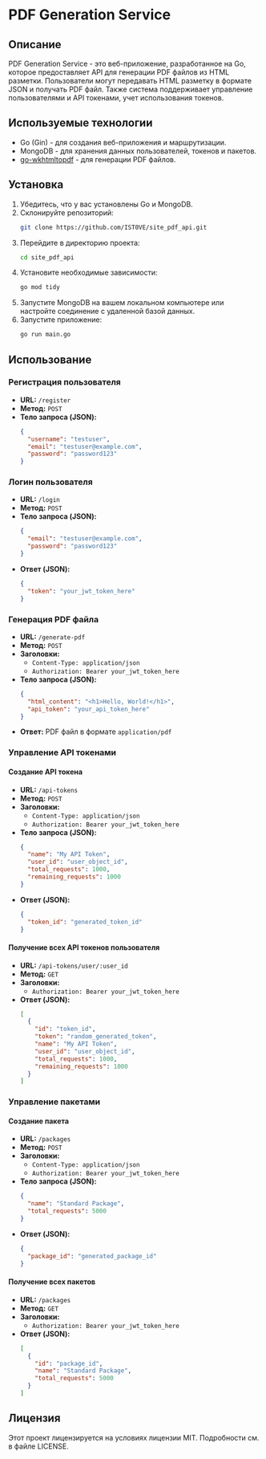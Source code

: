 # PDF Generation Service

## Описание

PDF Generation Service - это веб-приложение, разработанное на Go, которое предоставляет API для генерации PDF файлов из HTML разметки. Пользователи могут передавать HTML разметку в формате JSON и получать PDF файл. Также система поддерживает управление пользователями и API токенами, учет использования токенов.

## Используемые технологии

- Go (Gin) - для создания веб-приложения и маршрутизации.
- MongoDB - для хранения данных пользователей, токенов и пакетов.
- [go-wkhtmltopdf](https://github.com/SebastiaanKlippert/go-wkhtmltopdf) - для генерации PDF файлов.

## Установка

1. Убедитесь, что у вас установлены Go и MongoDB.
2. Склонируйте репозиторий:
    ```sh
    git clone https://github.com/IST0VE/site_pdf_api.git
    ```
3. Перейдите в директорию проекта:
    ```sh
    cd site_pdf_api
    ```
4. Установите необходимые зависимости:
    ```sh
    go mod tidy
    ```
5. Запустите MongoDB на вашем локальном компьютере или настройте соединение с удаленной базой данных.
6. Запустите приложение:
    ```sh
    go run main.go
    ```

## Использование

### Регистрация пользователя

- **URL:** `/register`
- **Метод:** `POST`
- **Тело запроса (JSON):**
    ```json
    {
      "username": "testuser",
      "email": "testuser@example.com",
      "password": "password123"
    }
    ```

### Логин пользователя

- **URL:** `/login`
- **Метод:** `POST`
- **Тело запроса (JSON):**
    ```json
    {
      "email": "testuser@example.com",
      "password": "password123"
    }
    ```
- **Ответ (JSON):**
    ```json
    {
      "token": "your_jwt_token_here"
    }
    ```

### Генерация PDF файла

- **URL:** `/generate-pdf`
- **Метод:** `POST`
- **Заголовки:**
  - `Content-Type: application/json`
  - `Authorization: Bearer your_jwt_token_here`
- **Тело запроса (JSON):**
    ```json
    {
      "html_content": "<h1>Hello, World!</h1>",
      "api_token": "your_api_token_here"
    }
    ```
- **Ответ:** PDF файл в формате `application/pdf`

### Управление API токенами

#### Создание API токена

- **URL:** `/api-tokens`
- **Метод:** `POST`
- **Заголовки:**
  - `Content-Type: application/json`
  - `Authorization: Bearer your_jwt_token_here`
- **Тело запроса (JSON):**
    ```json
    {
      "name": "My API Token",
      "user_id": "user_object_id",
      "total_requests": 1000,
      "remaining_requests": 1000
    }
    ```
- **Ответ (JSON):**
    ```json
    {
      "token_id": "generated_token_id"
    }
    ```

#### Получение всех API токенов пользователя

- **URL:** `/api-tokens/user/:user_id`
- **Метод:** `GET`
- **Заголовки:**
  - `Authorization: Bearer your_jwt_token_here`
- **Ответ (JSON):**
    ```json
    [
      {
        "id": "token_id",
        "token": "random_generated_token",
        "name": "My API Token",
        "user_id": "user_object_id",
        "total_requests": 1000,
        "remaining_requests": 1000
      }
    ]
    ```

### Управление пакетами

#### Создание пакета

- **URL:** `/packages`
- **Метод:** `POST`
- **Заголовки:**
  - `Content-Type: application/json`
  - `Authorization: Bearer your_jwt_token_here`
- **Тело запроса (JSON):**
    ```json
    {
      "name": "Standard Package",
      "total_requests": 5000
    }
    ```
- **Ответ (JSON):**
    ```json
    {
      "package_id": "generated_package_id"
    }
    ```

#### Получение всех пакетов

- **URL:** `/packages`
- **Метод:** `GET`
- **Заголовки:**
  - `Authorization: Bearer your_jwt_token_here`
- **Ответ (JSON):**
    ```json
    [
      {
        "id": "package_id",
        "name": "Standard Package",
        "total_requests": 5000
      }
    ]
    ```

## Лицензия

Этот проект лицензируется на условиях лицензии MIT. Подробности см. в файле LICENSE.


